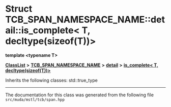 

# Struct TCB\_SPAN\_NAMESPACE\_NAME::detail::is\_complete&lt; T, decltype(sizeof(T))&gt;

**template &lt;typename T&gt;**



[**ClassList**](annotated.md) **>** [**TCB\_SPAN\_NAMESPACE\_NAME**](namespace_t_c_b___s_p_a_n___n_a_m_e_s_p_a_c_e___n_a_m_e.md) **>** [**detail**](namespace_t_c_b___s_p_a_n___n_a_m_e_s_p_a_c_e___n_a_m_e_1_1detail.md) **>** [**is\_complete&lt; T, decltype(sizeof(T))&gt;**](struct_t_c_b___s_p_a_n___n_a_m_e_s_p_a_c_e___n_a_m_e_1_1detail_1_1is__complete_3_01_t_00_01decltype_07sizeof_07_t_08_08_4.md)








Inherits the following classes: std::true_type































































------------------------------
The documentation for this class was generated from the following file `src/muda/mstl/tcb/span.hpp`

